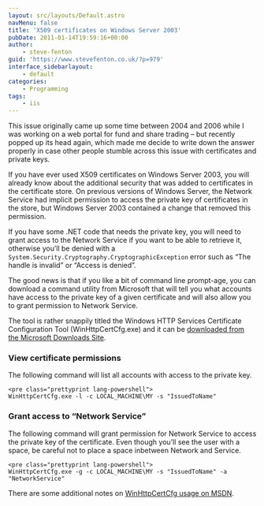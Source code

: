 ```yaml
---
layout: src/layouts/Default.astro
navMenu: false
title: 'X509 certificates on Windows Server 2003'
pubDate: 2011-01-14T19:59:16+00:00
author:
    - steve-fenton
guid: 'https://www.stevefenton.co.uk/?p=979'
interface_sidebarlayout:
    - default
categories:
    - Programming
tags:
    - iis
---
```


This issue originally came up some time between 2004 and 2006 while I was working on a web portal for fund and share trading – but recently popped up its head again, which made me decide to write down the answer properly in case other people stumble across this issue with certificates and private keys.

If you have ever used X509 certificates on Windows Server 2003, you will already know about the additional security that was added to certificates in the certificate store. On previous versions of Windows Server, the Network Service had implicit permission to access the private key of certificates in the store, but Windows Server 2003 contained a change that removed this permission.

If you have some .NET code that needs the private key, you will need to grant access to the Network Service if you want to be able to retrieve it, otherwise you’ll be denied with a `System.Security.Cryptography.CryptographicException` error such as “The handle is invalid” or “Access is denied”.

The good news is that if you like a bit of command line prompt-age, you can download a command utility from Microsoft that will tell you what accounts have access to the private key of a given certificate and will also allow you to grant permission to Network Service.

The tool is rather snappily titled the Windows HTTP Services Certificate Configuration Tool (WinHttpCertCfg.exe) and it can be [downloaded from the Microsoft Downloads Site](http://www.microsoft.com/downloads/en/details.aspx?familyid=c42e27ac-3409-40e9-8667-c748e422833f&displaylang=en).

### View certificate permissions

The following command will list all accounts with access to the private key.

```
<pre class="prettyprint lang-powershell">
WinHttpCertCfg.exe -l -c LOCAL_MACHINE\MY -s "IssuedToName"
```

### Grant access to “Network Service”

The following command will grant permission for Network Service to access the private key of the certificate. Even though you’ll see the user with a space, be careful not to place a space inbetween Network and Service.

```
<pre class="prettyprint lang-powershell">
WinHttpCertCfg.exe -g -c LOCAL_MACHINE\MY -s "IssuedToName" -a "NetworkService"
```

There are some additional notes on [WinHttpCertCfg usage on MSDN](http://msdn.microsoft.com/en-us/library/aa384088%28v=vs.85%29.aspx).